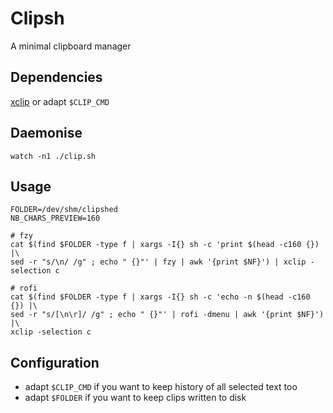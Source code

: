 # Clipsh

A minimal clipboard manager

## Dependencies

[xclip](https://github.com/astrand/xclip) or adapt `$CLIP_CMD`

## Daemonise

```
watch -n1 ./clip.sh
```

## Usage

```
FOLDER=/dev/shm/clipshed
NB_CHARS_PREVIEW=160

# fzy
cat $(find $FOLDER -type f | xargs -I{} sh -c 'print $(head -c160 {}) |\
sed -r "s/\n/ /g" ; echo " {}"' | fzy | awk '{print $NF}') | xclip -selection c

# rofi
cat $(find $FOLDER -type f | xargs -I{} sh -c 'echo -n $(head -c160 {}) |\
sed -r "s/[\n\r]/ /g" ; echo " {}"' | rofi -dmenu | awk '{print $NF}') |\
xclip -selection c
```

## Configuration

- adapt `$CLIP_CMD` if you want to keep history of all selected text too
- adapt `$FOLDER` if you want to keep clips written to disk
